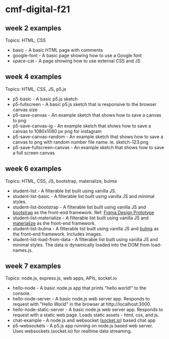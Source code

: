# cmf-digital-f21

## week 2 examples

Topics: HTML, CSS

* basic - A basic HTML page with comments
* google-font - A basic page showing how to use a Google font
* space-cat - A page showing how to use external CSS and JS

## week 4 examples

Topics: HTML, CSS, JS, p5.js

* p5-basic - A basic p5.js sketch
* p5-fullscreen - A basic p5.js sketch that is responsive to the browser canvas size
* p5-save-canvas - An example sketch that shows how to save a canvas to png
* p5-save-canvas-ig - An example sketch that shows how to save a canvas to 1080x1080 px png for instagram
* p5-save-canvas-random - An example sketch that shows how to save a canvas to png with random number file name. ie. sketch-123.png
* p5-save-fullscreen-canvas - An example sketch that shows how to save a full screen canvas

## week 6 examples

Topics: HTML, CSS, JS, bootstrap, materialize, bulma

* student-list - A filterable list built using vanilla JS.
* student-list-basic - A filterable list built using vanilla JS and minimal styles.
* student-list-bootstrap - A filterable list built using vanilla JS and [bootstrap](https://getbootstrap.com/) as the front-end framework. Ref: [Figma Design Prototype](https://www.figma.com/file/NhtPQ8SX7lm6Lu2icNuRzf/student-list?node-id=1668%3A2)
* student-list-materialize - A filterable list built using vanilla JS and [materialize](https://materializecss.com/) as the front-end framework.
* student-list-bulma - A filterable list built using vanilla JS and [bulma](https://bulma.io/) as the front-end framework. Includes images.
* student-list-load-from-data - A filterable list built using vanilla JS and minimal styles. The data is dynamically loaded into the DOM from load-names.js. 

## week 7 examples

Topics: node.js, express.js, web apps, APIs, socket.io

* hello-node - A basic node.js app that prints "hello world!" to the console. 
* hello-node-server - A basic node.js web server app. Responds to request with "Hello World" in the browser at http://localhost:3000.
* hello-node-static-server - A basic node.js web server app. Responds to request with a static web page. Loads static assets - html, css, and js. 
* chat-example - A node.js and websocket ([socket.io](https://socket.io/)) based chat app
* p5-websockets - A p5.js app running on node.js based web server. Uses websockets (socket.io) for realtime data streaming. 

